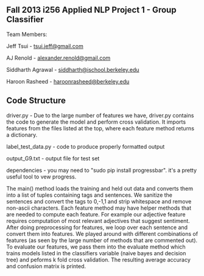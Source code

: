 Fall 2013 i256 Applied NLP Project 1 - Group Classifier
------

Team Members:

Jeff Tsui - tsui.jeff@gmail.com

AJ Renold - alexander.renold@gmail.com

Siddharth Agrawal - siddharth@ischool.berkeley.edu

Haroon Rasheed - haroonrasheed@berkeley.edu

Code Structure
------------
driver.py - Due to the large number of features we have, driver.py contains the code to generate the model and perform cross validation. It imports features from the files listed at the top, where each feature method returns a dictionary. 

label_test_data.py - code to produce properly formatted output

output_G9.txt - output file for test set

dependencies - you may need to "sudo pip install progressbar". it's a pretty useful tool to vew progress.

The main() method loads the training and held out data and converts them into a list of tuples containing tags and sentences. We sanitize the sentences and convert the tags to 0,-1,1 and strip whitespace and remove non-ascii characters. Each feature method may have helper methods that are needed to compute each feature. For example our adjective feature requires computation of most relevant adjectives that suggest sentiment. After doing preprocessing for features, we loop over each sentence and convert them into features. We played around with different combinations of features (as seen by the large number of methods that are commented out). To evaluate our features, we pass them into the evaluate method which trains models listed in the classifiers variable (naive bayes and decision tree) and peforms k fold cross validation. The resulting average accuracy and confusion matrix is printed.
